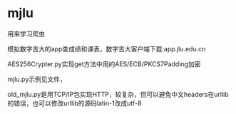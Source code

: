 # mjlu

用来学习爬虫

模拟数字吉大的app查成绩和课表，数字吉大客户端下载:app.jlu.edu.cn

AES256Crypter.py实现get方法中用的AES/ECB/PKCS7Padding加密

mjlu.py示例见文件，

old_mjlu.py是用TCP/IP包实现HTTP，较复杂，但可以避免中文headers在urllib的错误，也可以修改urllib的源码latin-1改成utf-8